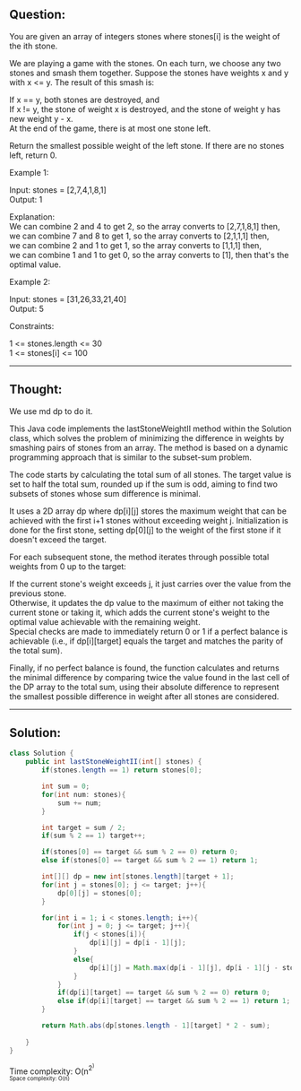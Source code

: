 ## Question:

You are given an array of integers stones where stones[i] is the weight of the ith stone.  

We are playing a game with the stones. On each turn, we choose any two stones and smash them together. Suppose the stones have weights x and y with x <= y. The result of this smash is:  

If x == y, both stones are destroyed, and  
If x != y, the stone of weight x is destroyed, and the stone of weight y has new weight y - x.  
At the end of the game, there is at most one stone left.  

Return the smallest possible weight of the left stone. If there are no stones left, return 0.  

Example 1:  

Input: stones = [2,7,4,1,8,1]  
Output: 1  

Explanation:  
We can combine 2 and 4 to get 2, so the array converts to [2,7,1,8,1] then,  
we can combine 7 and 8 to get 1, so the array converts to [2,1,1,1] then,  
we can combine 2 and 1 to get 1, so the array converts to [1,1,1] then,  
we can combine 1 and 1 to get 0, so the array converts to [1], then that's the optimal value.  

Example 2:  

Input: stones = [31,26,33,21,40]  
Output: 5  

Constraints:  

1 <= stones.length <= 30  
1 <= stones[i] <= 100  

---
## Thought:
We use md dp to do it.

This Java code implements the lastStoneWeightII method within the Solution class, which solves the problem of minimizing the difference in weights by smashing pairs of stones from an array. The method is based on a dynamic programming approach that is similar to the subset-sum problem.  

The code starts by calculating the total sum of all stones. The target value is set to half the total sum, rounded up if the sum is odd, aiming to find two subsets of stones whose sum difference is minimal.  

It uses a 2D array dp where dp[i][j] stores the maximum weight that can be achieved with the first i+1 stones without exceeding weight j. Initialization is done for the first stone, setting dp[0][j] to the weight of the first stone if it doesn't exceed the target.  

For each subsequent stone, the method iterates through possible total weights from 0 up to the target:  

If the current stone's weight exceeds j, it just carries over the value from the previous stone.  
Otherwise, it updates the dp value to the maximum of either not taking the current stone or taking it, which adds the current stone's weight to the optimal value achievable with the remaining weight.  
Special checks are made to immediately return 0 or 1 if a perfect balance is achievable (i.e., if dp[i][target] equals the target and matches the parity of the total sum).  

Finally, if no perfect balance is found, the function calculates and returns the minimal difference by comparing twice the value found in the last cell of the DP array to the total sum, using their absolute difference to represent the smallest possible difference in weight after all stones are considered.

---
## Solution:
```Java
class Solution {
    public int lastStoneWeightII(int[] stones) {
        if(stones.length == 1) return stones[0];

        int sum = 0;
        for(int num: stones){
            sum += num;
        }

        int target = sum / 2;
        if(sum % 2 == 1) target++;

        if(stones[0] == target && sum % 2 == 0) return 0;
        else if(stones[0] == target && sum % 2 == 1) return 1;

        int[][] dp = new int[stones.length][target + 1];
        for(int j = stones[0]; j <= target; j++){
            dp[0][j] = stones[0];
        }

        for(int i = 1; i < stones.length; i++){
            for(int j = 0; j <= target; j++){
                if(j < stones[i]){
                    dp[i][j] = dp[i - 1][j];
                }
                else{
                    dp[i][j] = Math.max(dp[i - 1][j], dp[i - 1][j - stones[i]] + stones[i]);
                }
            }
            if(dp[i][target] == target && sum % 2 == 0) return 0;
            else if(dp[i][target] == target && sum % 2 == 1) return 1;
        }

        return Math.abs(dp[stones.length - 1][target] * 2 - sum);
        
    }
}
```
Time complexity: O(n<sup>2<sup>)  
Space complexity: O(n)
